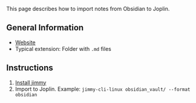 This page describes how to import notes from Obsidian to Joplin.

## General Information

- [Website](https://obsidian.md/)
- Typical extension: Folder with `.md` files

## Instructions

1. [Install jimmy](../index.md#Installation)
2. Import to Joplin. Example: `jimmy-cli-linux obsidian_vault/ --format obsidian`
